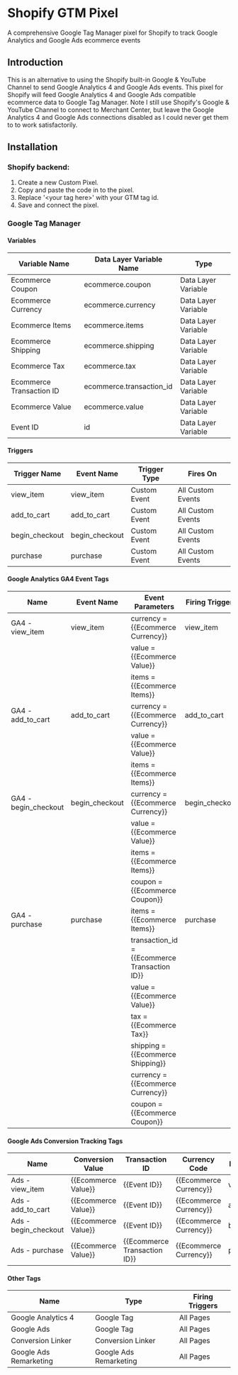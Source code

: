 # Shopify GTM Pixel
A comprehensive Google Tag Manager pixel for Shopify to track Google Analytics and Google Ads ecommerce events

## Introduction

This is an alternative to using the Shopify built-in Google & YouTube Channel to send Google Analytics 4 and Google Ads events.
This pixel for Shopify will feed Google Analytics 4 and Google Ads compatible ecommerce data to Google Tag Manager.
Note I still use Shopify's Google & YouTube Channel to connect to Merchant Center, but leave the Google Analytics 4 and Google Ads connections disabled as I could never get them to to work satisfactorily.

## Installation

### Shopify backend:

1. Create a new Custom Pixel.
2. Copy and paste the code in to the pixel.
3. Replace '&lt;your tag here&gt;' with your GTM tag id.
4. Save and connect the pixel.

### Google Tag Manager

#### Variables

| Variable Name             | Data Layer Variable Name | Type                |
| ------------------------- | ------------------------ | ------------------- |
| Ecommerce Coupon          | ecommerce.coupon         | Data Layer Variable |
| Ecommerce Currency        | ecommerce.currency       | Data Layer Variable |
| Ecommerce Items           | ecommerce.items          | Data Layer Variable |
| Ecommerce Shipping        | ecommerce.shipping       | Data Layer Variable |
| Ecommerce Tax             | ecommerce.tax            | Data Layer Variable |
| Ecommerce Transaction ID  | ecommerce.transaction_id | Data Layer Variable |
| Ecommerce Value           | ecommerce.value          | Data Layer Variable |
| Event ID                  | id                       | Data Layer Variable |

#### Triggers

| Trigger Name              | Event Name               | Trigger Type | Fires On          |
| ------------------------- | ------------------------ | ------------ | ----------------- |
| view_item                 | view_item                | Custom Event | All Custom Events |
| add_to_cart               | add_to_cart              | Custom Event | All Custom Events |
| begin_checkout            | begin_checkout           | Custom Event | All Custom Events |
| purchase                  | purchase                 | Custom Event | All Custom Events |

#### Google Analytics GA4 Event Tags

| Name                 | Event Name     | Event Parameters                              | Firing Triggers |
| -------------------- | -------------- | --------------------------------------------- | --------------- |
| GA4 - view_item      | view_item      | currency = {{Ecommerce Currency}}             | view_item       |
|                      |                | value = {{Ecommerce Value}}                   |                 |
|                      |                | items = {{Ecommerce Items}}                   |                 |
| GA4 - add_to_cart    | add_to_cart    | currency = {{Ecommerce Currency}}             | add_to_cart     |
|                      |                | value = {{Ecommerce Value}}                   |                 |
|                      |                | items = {{Ecommerce Items}}                   |                 |
| GA4 - begin_checkout | begin_checkout | currency = {{Ecommerce Currency}}             | begin_checkout  |
|                      |                | value = {{Ecommerce Value}}                   |                 |
|                      |                | items = {{Ecommerce Items}}                   |                 |
|                      |                | coupon = {{Ecommerce Coupon}}                 |                 |
| GA4 - purchase       | purchase       | items = {{Ecommerce Items}}                   | purchase        |
|                      |                | transaction_id = {{Ecommerce Transaction ID}} |                 |
|                      |                | value = {{Ecommerce Value}}                   |                 |
|                      |                | tax = {{Ecommerce Tax}}                       |                 |
|                      |                | shipping = {{Ecommerce Shipping}}             |                 |
|                      |                | currency = {{Ecommerce Currency}}             |                 |
|                      |                | coupon = {{Ecommerce Coupon}}                 |                 |

#### Google Ads Conversion Tracking Tags

| Name                 | Conversion Value    | Transaction ID               | Currency Code          | Firing Triggers |
| -------------------- | ------------------- | ---------------------------- | ---------------------- | --------------- |
| Ads - view_item      | {{Ecommerce Value}} | {{Event ID}}                 | {{Ecommerce Currency}} | view_item       |
| Ads - add_to_cart    | {{Ecommerce Value}} | {{Event ID}}                 | {{Ecommerce Currency}} | add_to_cart     |
| Ads - begin_checkout | {{Ecommerce Value}} | {{Event ID}}                 | {{Ecommerce Currency}} | begin_checkout  |
| Ads - purchase       | {{Ecommerce Value}} | {{Ecommerce Transaction ID}} | {{Ecommerce Currency}} | purchase        |

#### Other Tags

| Name                   | Type                   | Firing Triggers |
| ---------------------- | ---------------------- | --------------- |
| Google Analytics 4     | Google Tag             | All Pages       |
| Google Ads             | Google Tag             | All Pages       |
| Conversion Linker      | Conversion Linker      | All Pages       |
| Google Ads Remarketing | Google Ads Remarketing | All Pages       |
